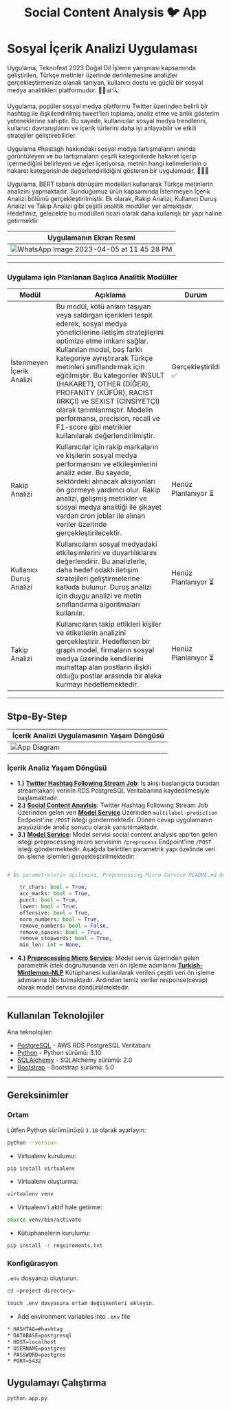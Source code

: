 <h1 align = 'Center'>Social Content Analysis 🐦 App</h1>

# Sosyal İçerik Analizi Uygulaması

Uygulama, Teknofest 2023 Doğal Dil İşleme yarışması kapsamında geliştirilen, Türkçe metinler üzerinde derinlemesine analizler gerçekleştirmenize olanak tanıyan, kullanıcı dostu ve güçlü bir sosyal medya analitikleri platformudur. 👨‍💻📊🔍

Uygulama, popüler sosyal medya platformu Twitter üzerinden belirli bir hashtag ile ilişkilendirilmiş tweet'leri toplama, analiz etme ve anlık gösterim yeteneklerine sahiptir. Bu sayede, kullanıcılar sosyal medya trendlerini, kullanıcı davranışlarını ve içerik türlerini daha iyi anlayabilir ve etkili stratejiler geliştirebilirler. 

Uygulama #hastagh hakkındaki sosyal medya tartışmalarını anında görüntüleyen ve bu tartışmaların çeşitli kategorilerde hakaret içerip içermediğini belirleyen ve eğer içeriyorsa, metnin hangi kelimelerinin o hakaret kategorisinde değerlendirildiğini gösteren bir uygulamadır. 💬👀💭

Uygulama, BERT tabanlı dönüşüm modelleri kullanarak Türkçe metinlerin analizini yapmaktadır. Sunduğumuz ürün kapsamında İstenmeyen İçerik Analizi bölümü gerçekleştirilmiştir. Ek olarak, Rakip Analizi, Kullanıcı Duruş Analizi ve Takip Analizi gibi çeşitli analitik modüller yer almaktadır. Hedefimiz, gelecekte bu modülleri ticari olarak daha kullanışlı bir yapı haline getirmektir. 


|  Uygulamanın Ekran Resmi   | 
|-------|
|![WhatsApp Image 2023-04-05 at 11 45 28 PM](https://user-images.githubusercontent.com/78956836/230224757-d6bf76fc-7297-478f-af2a-6b4b1d504363.jpeg)|

---

### Uygulama için Planlanan Başlıca Analitik Modüller

| Modül | Açıklama | Durum |
|-------|----------|-------|
| İstenmeyen İçerik Analizi | Bu modül, kötü anlam taşıyan veya saldırgan içerikleri tespit ederek, sosyal medya yöneticilerine iletişim stratejilerini optimize etme imkanı sağlar. Kullanılan model, beş farklı kategoriye ayrıştırarak Türkçe metinleri sınıflandırmak için eğitilmiştir. Bu kategoriler INSULT (HAKARET), OTHER (DİĞER), PROFANITY (KÜFÜR), RACIST (IRKÇI) ve SEXIST (CİNSİYETÇİ) olarak tanımlanmıştır. Modelin performansı, precision, recall ve F1-score gibi metrikler kullanılarak değerlendirilmiştir. | Gerçekleştirildi ✅ |
| Rakip Analizi | Kullanıcılar için rakip markaların ve kişilerin sosyal medya performansını ve etkileşimlerini analiz eder. Bu sayede, sektördeki alınacak aksiyonları ön görmeye yardımcı olur. Rakip analizi, gelişmiş metrikler ve sosyal medya analitiği ile şikayet vardan cron joblar ile alınan veriler üzerinde gerçekleştirilecektir. | Henüz Planlanıyor ⏳ |
| Kullanıcı Duruş Analizi | Kullanıcıların sosyal medyadaki etkileşimlerini ve duyarlılıklarını değerlendirir. Bu analizlerle, daha hedef odaklı iletişim stratejileri geliştirmelerine katkıda bulunur. Duruş analizi için duygu analizi ve metin sınıflandırma algoritmaları kullanılır. | Henüz Planlanıyor ⏳ |
| Takip Analizi | Kullanıcıların takip ettikleri kişiler ve etiketlerin analizini gerçekleştirir. Hedeflenen bir graph model, firmaların sosyal medya üzerinde kendilerini muhattap alan postların ilişkili olduğu postlar arasında bir alaka kurmayı hedeflemektedir. | Henüz Planlanıyor ⏳ |

---

## Stpe-By-Step 

| İçerik Analizi Uygulamasının Yaşam Döngüsü |
|---|
|![App Diagram](https://user-images.githubusercontent.com/83168207/230263726-4862b2a5-dca4-4981-a41d-41078f2cfc37.jpeg)|


### İçerik Analiz Yaşam Döngüsü

* **1.)** [**Twitter Hashtag Following Stream Job**](https://github.com/Teknofest-Nane-Limon/twitter_hashtag_following): İş akışı başlangıçta buradan stream(akan) verinin RDS PostgreSQL Veritabanına kaydedilmesiyle başlamaktadır. 
* **2.)** [**Social Content Anaylsis**](https://github.com/Teknofest-Nane-Limon/social-content-analysis-app): Twitter Hashtag Following Stream Job Üzerinden gelen veri [**Model Service**](https://github.com/Teknofest-Nane-Limon/tddi-model-service) Üzerinden ``multilabel-prediction`` Endpoint'ine ``/POST`` isteği göndermektedir. Dönen cevap uygulamanın arayüzünde analiz sonucu olarak yansıtılmaktadır. 
* **3.)** [**Model Service**](https://github.com/Teknofest-Nane-Limon/tddi-model-service): Model servisi social content analysis app'ten gelen isteği preprocessing micro servisinin ``/preprocess`` Endpoint'ine ``/POST`` isteği göndermektedir. Aşağıda belirtilen parametrik yapı özelinde veri ön işleme işlemleri gerçekleştirilmektedir: 

```python

# Bu parametrelerin açılımına, Preprocessing Micro Service README.md Dosyası üzerinden ulaşabilirsiniz:

    tr_chars: bool = True,
    acc_marks: bool = True,
    punct: bool = True,
    lower: bool = True,
    offensive: bool = True,
    norm_numbers: bool = True,
    remove_numbers: bool = False,
    remove_spaces: bool = True,
    remove_stopwords: bool = True,
    min_len: int = None,
```

* **4.)** [**Preprocessing Micro Service**](https://github.com/Teknofest-Nane-Limon/preprocessing-micro-service): Model servis üzerinden gelen parametrik istek doğrultusunda veri ön işleme adımlarını [**Turkish-Mintlemon-NLP**](https://github.com/Teknofest-Nane-Limon/mintlemon-turkish-nlp) Kütüphanesi kullanılarak verileri çeşitli veri ön işleme adımlarına tâbi tutmaktadır. Ardından temiz veriler response(cevap) olarak model servise döndürülmektedir. 

----

## Kullanılan Teknolojiler

Ana teknolojiler:

- [PostgreSQL](https://www.postgresql.org/) - AWS RDS PostgreSQL Veritabanı
- [Python](https://docs.python.org/3.10/) - Python sürümü: 3.10 
- [SQLAlchemy](https://docs.sqlalchemy.org/) - SQLAlchemy sürümü: 2.0
- [Bootstrap](https://getbootstrap.com/docs/5.0/getting-started/introduction/) - Bootstrap sürümü: 5.0

----

## Gereksinimler

### Ortam

Lütfen Python sürümünüzü `3.10` olarak ayarlayın:

```bash
python --version
```

- Virtualenv kurulumu:
```bash
pip install virtualenv
```
- Virtualenv oluşturma:
```bash
virtualenv venv
```
- Virtualenv'i aktif hale getirme:
```bash
source venv/bin/activate
```
- Kütüphanelerin kurulumu:
```bash
pip install -r requirements.txt
```

### Konfigürasyon

`.env` dosyanızı oluşturun.
```bash
cd <project-directory>

touch .env dosyasına ortam değişkenleri ekleyin.
```
- Add environment variables into `.env` file
```bash
* HASHTAG=#hashtag
* DATABASE=postgresql
* HOST=localhost
* USERNAME=postgres
* PASSWORD=postgres
* PORT=5432
```

## Uygulamayı Çalıştırma

```bash
python app.py
```
